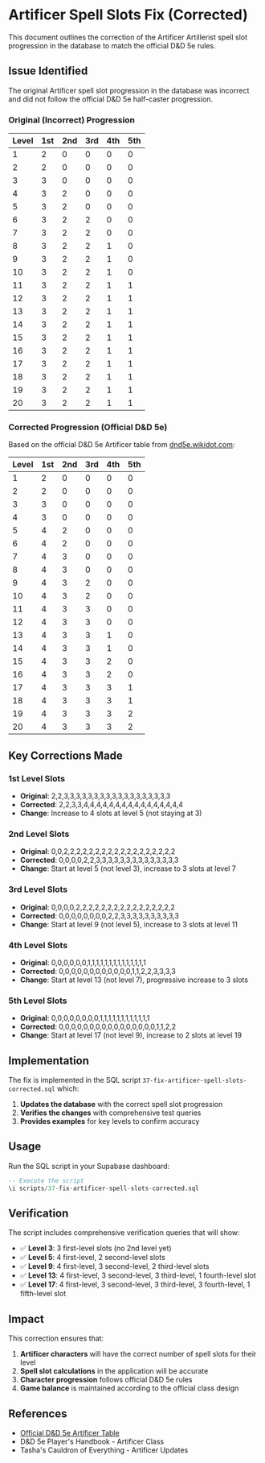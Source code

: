 # Artificer Spell Slots Fix (Corrected)

This document outlines the correction of the Artificer Artillerist spell slot progression in the database to match the official D&D 5e rules.

## Issue Identified

The original Artificer spell slot progression in the database was incorrect and did not follow the official D&D 5e half-caster progression.

### **Original (Incorrect) Progression**

| Level | 1st | 2nd | 3rd | 4th | 5th |
|-------|-----|-----|-----|-----|-----|
| 1     | 2   | 0   | 0   | 0   | 0   |
| 2     | 2   | 0   | 0   | 0   | 0   |
| 3     | 3   | 0   | 0   | 0   | 0   |
| 4     | 3   | 2   | 0   | 0   | 0   |
| 5     | 3   | 2   | 0   | 0   | 0   |
| 6     | 3   | 2   | 2   | 0   | 0   |
| 7     | 3   | 2   | 2   | 0   | 0   |
| 8     | 3   | 2   | 2   | 1   | 0   |
| 9     | 3   | 2   | 2   | 1   | 0   |
| 10    | 3   | 2   | 2   | 1   | 0   |
| 11    | 3   | 2   | 2   | 1   | 1   |
| 12    | 3   | 2   | 2   | 1   | 1   |
| 13    | 3   | 2   | 2   | 1   | 1   |
| 14    | 3   | 2   | 2   | 1   | 1   |
| 15    | 3   | 2   | 2   | 1   | 1   |
| 16    | 3   | 2   | 2   | 1   | 1   |
| 17    | 3   | 2   | 2   | 1   | 1   |
| 18    | 3   | 2   | 2   | 1   | 1   |
| 19    | 3   | 2   | 2   | 1   | 1   |
| 20    | 3   | 2   | 2   | 1   | 1   |

### **Corrected Progression (Official D&D 5e)**

Based on the official D&D 5e Artificer table from [dnd5e.wikidot.com](https://dnd5e.wikidot.com/artificer):

| Level | 1st | 2nd | 3rd | 4th | 5th |
|-------|-----|-----|-----|-----|-----|
| 1     | 2   | 0   | 0   | 0   | 0   |
| 2     | 2   | 0   | 0   | 0   | 0   |
| 3     | 3   | 0   | 0   | 0   | 0   |
| 4     | 3   | 0   | 0   | 0   | 0   |
| 5     | 4   | 2   | 0   | 0   | 0   |
| 6     | 4   | 2   | 0   | 0   | 0   |
| 7     | 4   | 3   | 0   | 0   | 0   |
| 8     | 4   | 3   | 0   | 0   | 0   |
| 9     | 4   | 3   | 2   | 0   | 0   |
| 10    | 4   | 3   | 2   | 0   | 0   |
| 11    | 4   | 3   | 3   | 0   | 0   |
| 12    | 4   | 3   | 3   | 0   | 0   |
| 13    | 4   | 3   | 3   | 1   | 0   |
| 14    | 4   | 3   | 3   | 1   | 0   |
| 15    | 4   | 3   | 3   | 2   | 0   |
| 16    | 4   | 3   | 3   | 2   | 0   |
| 17    | 4   | 3   | 3   | 3   | 1   |
| 18    | 4   | 3   | 3   | 3   | 1   |
| 19    | 4   | 3   | 3   | 3   | 2   |
| 20    | 4   | 3   | 3   | 3   | 2   |

## Key Corrections Made

### **1st Level Slots**
- **Original**: 2,2,3,3,3,3,3,3,3,3,3,3,3,3,3,3,3,3,3,3
- **Corrected**: 2,2,3,3,4,4,4,4,4,4,4,4,4,4,4,4,4,4,4,4
- **Change**: Increase to 4 slots at level 5 (not staying at 3)

### **2nd Level Slots**
- **Original**: 0,0,2,2,2,2,2,2,2,2,2,2,2,2,2,2,2,2,2,2
- **Corrected**: 0,0,0,0,2,2,3,3,3,3,3,3,3,3,3,3,3,3,3,3
- **Change**: Start at level 5 (not level 3), increase to 3 slots at level 7

### **3rd Level Slots**
- **Original**: 0,0,0,0,2,2,2,2,2,2,2,2,2,2,2,2,2,2,2,2
- **Corrected**: 0,0,0,0,0,0,0,0,2,2,3,3,3,3,3,3,3,3,3,3
- **Change**: Start at level 9 (not level 5), increase to 3 slots at level 11

### **4th Level Slots**
- **Original**: 0,0,0,0,0,0,1,1,1,1,1,1,1,1,1,1,1,1,1,1
- **Corrected**: 0,0,0,0,0,0,0,0,0,0,0,0,1,1,2,2,3,3,3,3
- **Change**: Start at level 13 (not level 7), progressive increase to 3 slots

### **5th Level Slots**
- **Original**: 0,0,0,0,0,0,0,0,1,1,1,1,1,1,1,1,1,1,1,1
- **Corrected**: 0,0,0,0,0,0,0,0,0,0,0,0,0,0,0,0,1,1,2,2
- **Change**: Start at level 17 (not level 9), increase to 2 slots at level 19

## Implementation

The fix is implemented in the SQL script `37-fix-artificer-spell-slots-corrected.sql` which:

1. **Updates the database** with the correct spell slot progression
2. **Verifies the changes** with comprehensive test queries
3. **Provides examples** for key levels to confirm accuracy

## Usage

Run the SQL script in your Supabase dashboard:

```sql
-- Execute the script
\i scripts/37-fix-artificer-spell-slots-corrected.sql
```

## Verification

The script includes comprehensive verification queries that will show:

- ✅ **Level 3**: 3 first-level slots (no 2nd level yet)
- ✅ **Level 5**: 4 first-level, 2 second-level slots
- ✅ **Level 9**: 4 first-level, 3 second-level, 2 third-level slots
- ✅ **Level 13**: 4 first-level, 3 second-level, 3 third-level, 1 fourth-level slot
- ✅ **Level 17**: 4 first-level, 3 second-level, 3 third-level, 3 fourth-level, 1 fifth-level slot

## Impact

This correction ensures that:

1. **Artificer characters** will have the correct number of spell slots for their level
2. **Spell slot calculations** in the application will be accurate
3. **Character progression** follows official D&D 5e rules
4. **Game balance** is maintained according to the official class design

## References

- [Official D&D 5e Artificer Table](https://dnd5e.wikidot.com/artificer)
- D&D 5e Player's Handbook - Artificer Class
- Tasha's Cauldron of Everything - Artificer Updates
